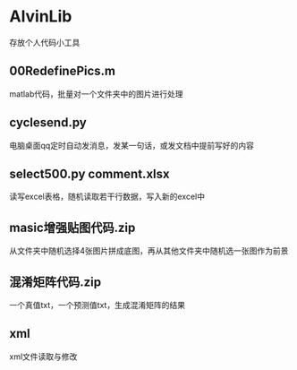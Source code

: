 # AlvinLib

存放个人代码小工具


## 00RedefinePics.m

matlab代码，批量对一个文件夹中的图片进行处理


## cyclesend.py

电脑桌面qq定时自动发消息，发某一句话，或发文档中提前写好的内容


## select500.py comment.xlsx

读写excel表格，随机读取若干行数据，写入新的excel中


## masic增强贴图代码.zip

从文件夹中随机选择4张图片拼成底图，再从其他文件夹中随机选一张图作为前景


## 混淆矩阵代码.zip
一个真值txt，一个预测值txt，生成混淆矩阵的结果

## xml
xml文件读取与修改
